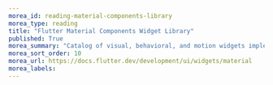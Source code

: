 ```yaml
---
morea_id: reading-material-components-library
morea_type: reading
title: "Flutter Material Components Widget Library"
published: True
morea_summary: "Catalog of visual, behavioral, and motion widgets implementing Material Design guidelines."
morea_sort_order: 10
morea_url: https://docs.flutter.dev/development/ui/widgets/material
morea_labels:
---
```


